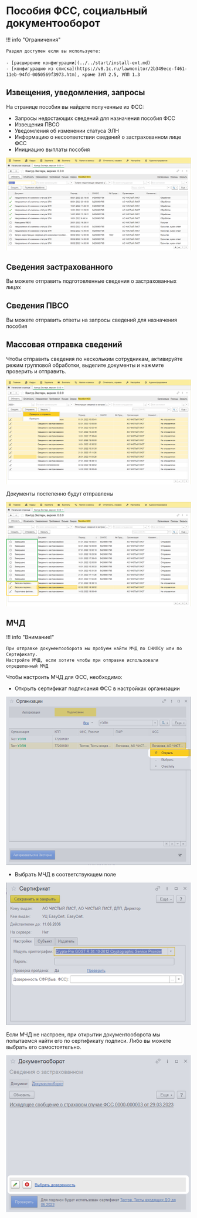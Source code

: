 # Пособия ФСС, социальный документооборот

!!! info "Ограничения"

    Раздел доступен если вы используете:

    - [расширение конфигурации](../../start/install-ext.md)
    - [конфигурацию из списка](https://v8.1c.ru/lawmonitor/2b349ece-f461-11eb-94fd-0050569f3973.htm), кроме ЗУП 2.5, УПП 1.3

## Извещения, уведомления, запросы

На странице пособия вы найдете полученные из ФСС:

- Запросы недостающих сведений для назначения пособия ФСС
- Извещения ПВСО
- Уведомления об изменении статуса ЭЛН
- Информацию о несоответствии сведений о застрахованном лице ФСС
- Инициацию выплаты пособия

![sedo-incoming-0](img/sedo-incoming-0.png)

## Сведения застрахованного

Вы можете отправить подготовленные сведения о застрахованных лицах

## Сведения ПВСО

Вы можете отправить ответы на запросы сведений для назначения пособия

## Массовая отправка сведений

Чтобы отправить сведения по нескольким сотрудникам, активируйте режим групповой обработки, выделите документы и нажмите проверить и отправить.

![sedo-bulk-processing-0](img/sedo-bulk-processing-0.png)

Документы постепенно будут отправлены

![sedo-bulk-processing-1](img/sedo-bulk-processing-1.png)

## МЧД

!!! info "Внимание!"

    При отправке документооборота мы пробуем найти МЧД по СНИЛСу или по Сертификату. 
    Настройте МЧД, если хотите чтобы при отправке использовали определенный МЧД
    
Чтобы настроить МЧД для ФСС, необходимо:

- Открыть сертификат подписания ФСС в настройках организации

![sedo-m4d-1](img/sedo-m4d-1.png)

- Выбрать МЧД в соответствующем поле
  
![sedo-m4d-2](img/sedo-m4d-2.png)

Если МЧД не настроен, при открытии документооборота мы попытаемся найти его по сертификату подписи. Либо вы можете выбрать его самостоятельно.

![sedo-m4d-2](img/sedo-m4d-3.png) 
